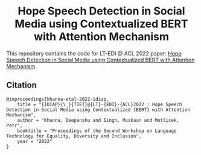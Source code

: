 # <div align="center"> Hope Speech Detection in Social Media using Contextualized BERT with Attention Mechanism </div>
This repository contains the code for LT-EDI @ ACL 2022 paper: [Hope Speech Detection in Social Media using Contextualized BERT with Attention Mechanism](https://aclanthology.org/2022.ltedi-1.49.pdf).

## Citation
```
@inproceedings{khanna-etal-2022-idiap,
    title = "{IDIAP}{\_}{TIET}@{LT}-{EDI}-{ACL}2022 : Hope Speech Detection in Social Media using Contextualized {BERT} with Attention Mechanism",
    author = "Khanna, Deepanshu and Singh, Muskaan and Motlicek, Petr",
    booktitle = "Proceedings of the Second Workshop on Language Technology for Equality, Diversity and Inclusion",
    year = "2022"
}
```

